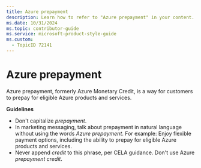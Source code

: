 ```yaml
---
title: Azure prepayment
description: Learn how to refer to "Azure prepayment" in your content.
ms.date: 10/31/2024
ms.topic: contributor-guide
ms.service: microsoft-product-style-guide
ms.custom:
  - TopicID 72141
---
```



# Azure prepayment

Azure prepayment, formerly Azure Monetary Credit, is a way for customers to prepay for eligible Azure products and services.  

**Guidelines**  

- Don't capitalize *prepayment*.  
- In marketing messaging, talk about prepayment in natural language without using the words *Azure prepayment*. For example: Enjoy flexible payment options, including the ability to prepay for eligible Azure products and services.  
- Never append *credit* to this phrase, per CELA guidance. Don't use Azure *prepayment credit*.  

